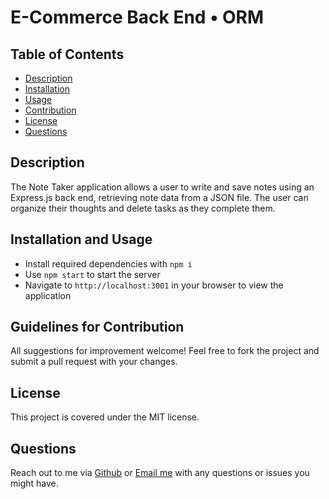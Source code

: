 # E-Commerce Back End • ORM

## Table of Contents

- [Description](#description)
- [Installation](#installation)
- [Usage](#usage)
- [Contribution](#contribution)
- [License](#license)
- [Questions](#questions)

## Description

The Note Taker application allows a user to write and save notes using an Express.js back end, retrieving note data from a JSON file. The user can organize their thoughts and delete tasks as they complete them.

## Installation and Usage

- Install required dependencies with `npm i`
- Use `npm start` to start the server
- Navigate to `http://localhost:3001` in your browser to view the application

## Guidelines for Contribution

All suggestions for improvement welcome! Feel free to fork the project and submit a pull request with your changes.

## License

This project is covered under the MIT license.

## Questions

Reach out to me via [Github](https://github.com/hollyniquette) or [Email me](mailto:hollyniquette@gmail.com) with any questions or issues you might have.
